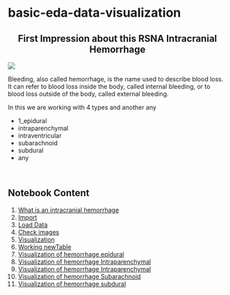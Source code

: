 # basic-eda-data-visualization
## <div style="text-align: center"> First Impression about this RSNA Intracranial Hemorrhage
</div>
<img src="https://images.idgesg.net/images/article/2017/09/data-science-certification10-100734865-large.jpg">

   Bleeding, also called hemorrhage, is the name used to describe blood loss. It can refer to blood loss inside the body, called internal bleeding, or to blood loss outside of the body, called external bleeding.

In this we are working with 4 types and another any

- 1_epidural
- intraparenchymal
- intraventricular
- subarachnoid
- subdural
- any

<a id="top"></a> <br>
## Notebook  Content

1. [What is an intracranial hemorrhage](#1)
1. [Import](#2)
1. [Load Data](#3)
1. [Check images](#4)
1. [Visualization](#5)
1. [Working newTable ](#6)
1. [Visualization of hemorrhage epidural](#7)
1. [Visualization of hemorrhage Intraparenchymal](#8)
1. [Visualization of hemorrhage Intraparenchymal](#9)
1. [Visualization of hemorrhage Subarachnoid](#10)
1. [Visualization of hemorrhage subdural](#11)
